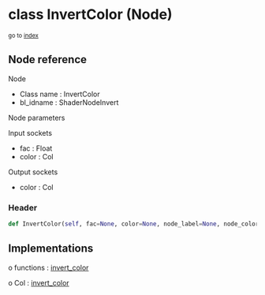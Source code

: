 # class InvertColor (Node)

<sub>go to [index](/docs/index.md)</sub>

## Node reference

Node
 - Class name : InvertColor
 - bl_idname : ShaderNodeInvert

Node parameters

Input sockets
 - fac : Float
 - color : Col

Output sockets
 - color : Col

### Header

``` python
def InvertColor(self, fac=None, color=None, node_label=None, node_color=None):
```

## Implementations

o functions : [invert_color](/docs/Shader_classes/GLOBAL.md#invert_color)

o Col : [invert_color](/docs/Shader_classes/Col.md#invert_color)


